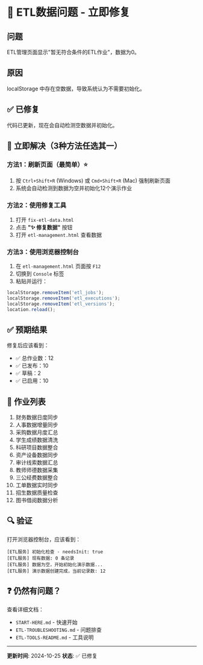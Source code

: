 # 🚀 ETL数据问题 - 立即修复

## 问题
ETL管理页面显示"暂无符合条件的ETL作业"，数据为0。

## 原因
localStorage 中存在空数据，导致系统认为不需要初始化。

## ✅ 已修复
代码已更新，现在会自动检测空数据并初始化。

## 🔧 立即解决（3种方法任选其一）

### 方法1：刷新页面（最简单）⭐

1. 按 `Ctrl+Shift+R` (Windows) 或 `Cmd+Shift+R` (Mac) 强制刷新页面
2. 系统会自动检测到数据为空并初始化12个演示作业

### 方法2：使用修复工具

1. 打开 `fix-etl-data.html`
2. 点击 **"✨ 修复数据"** 按钮
3. 打开 `etl-management.html` 查看数据

### 方法3：使用浏览器控制台

1. 在 `etl-management.html` 页面按 `F12`
2. 切换到 `Console` 标签
3. 粘贴并运行：

```javascript
localStorage.removeItem('etl_jobs');
localStorage.removeItem('etl_executions');
localStorage.removeItem('etl_versions');
location.reload();
```

## ✅ 预期结果

修复后应该看到：
- ✅ 总作业数：12
- ✅ 已发布：10
- ✅ 草稿：2
- ✅ 已启用：10

## 📝 作业列表

1. 财务数据日度同步
2. 人事数据增量同步
3. 采购数据月度汇总
4. 学生成绩数据清洗
5. 科研项目数据整合
6. 资产设备数据同步
7. 审计线索数据汇总
8. 教师师德数据采集
9. 三公经费数据整合
10. 工单数据实时同步
11. 招生数据质量检查
12. 图书借阅数据分析

## 🔍 验证

打开浏览器控制台，应该看到：
```
[ETL服务] 初始化检查 - needsInit: true
[ETL服务] 现有数据: 0 条记录
[ETL服务] 数据为空，开始初始化演示数据...
[ETL服务] 演示数据创建完成，当前记录数: 12
```

## ❓ 仍然有问题？

查看详细文档：
- `START-HERE.md` - 快速开始
- `ETL-TROUBLESHOOTING.md` - 问题排查
- `ETL-TOOLS-README.md` - 工具说明

---

**更新时间**: 2024-10-25
**状态**: ✅ 已修复
